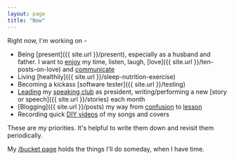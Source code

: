 ```yaml
---
layout: page
title: "Now"
---
```


Right now, I'm working on -

  - Being [present]({{ site.url }}/present), especially as a husband and father. I want to [enjoy]({{site.url}}/enthusiasm) my time, listen, laugh, [love]({{ site.url }}/ten-posts-on-love) and [communicate]({{site.url}}/have-a-point)
  - Living [healthily]({{ site.url }}/sleep-nutrition-exercise)
  - Becoming a kickass [software tester]({{ site.url }}/testing)
  - [Leading]({{site.url}}/love-your-audience/) my [speaking club]({{site.url}}/public-speaking-and-living-with-fear) as president, writing/performing a new [story or speech]({{ site.url }}/stories) each month
  - [Blogging]({{ site.url }}/posts) my way from [confusion]({{site.url}}/confusion-confidence) to [lesson]({{site.url}}/hang-loose)
  - Recording quick [DIY videos](https://www.youtube.com/playlist?list=PLEP0Foq1SruN9ZA-dz9VbSYaLCF1gWnVP) of my songs and covers

These are my priorities. It's helpful to write them down and revisit them periodically.

My [/bucket page]({{site.url}}/bucket) holds the things I'll do someday, when I have time.
